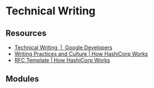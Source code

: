 # Technical Writing

Resources
---

- [Technical Writing  |  Google Developers][1]
- [Writing Practices and Culture | How HashiCorp Works][2]
- [RFC Template | How HashiCorp Works][3]

<!-- Links -->
[1]: https://developers.google.com/tech-writing
[2]: https://works.hashicorp.com/articles/writing-practices-and-culture
[3]: https://works.hashicorp.com/articles/rfc-template

<!-- Links end -->


Modules
---

